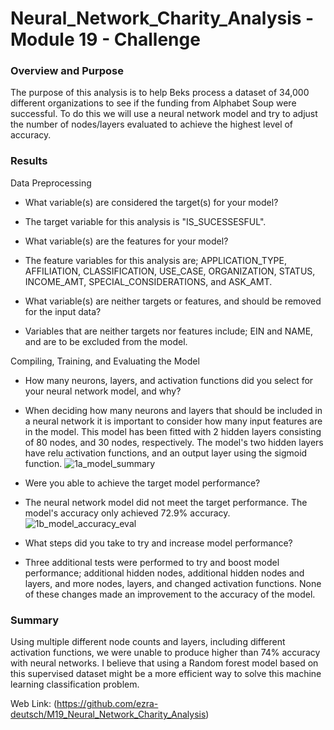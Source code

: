 # Neural_Network_Charity_Analysis - Module 19 - Challenge

### Overview and Purpose

The purpose of this analysis is to help Beks process a dataset of 34,000 different organizations to see if the funding from Alphabet Soup were successful. To do this we will use a neural network model and try to adjust the number of nodes/layers evaluated to achieve the highest level of accuracy.

### Results

Data Preprocessing
* What variable(s) are considered the target(s) for your model?
 * The target variable for this analysis is "IS_SUCESSESFUL".

* What variable(s) are the features for your model?
 * The feature variables for this analysis are; APPLICATION_TYPE, AFFILIATION, CLASSIFICATION, USE_CASE, ORGANIZATION, STATUS, INCOME_AMT, SPECIAL_CONSIDERATIONS, and ASK_AMT.

* What variable(s) are neither targets or features, and should be removed for the input data?
 * Variables that are neither targets nor features include; EIN and NAME, and are to be excluded from the model.

Compiling, Training, and Evaluating the Model
* How many neurons, layers, and activation functions did you select for your neural network model, and why?
 * When deciding how many neurons and layers that should be included in a neural network it is important to consider how many input features are in the model. This model has been fitted with 2 hidden layers consisting of 80 nodes, and 30 nodes, respectively. The model's two hidden layers have relu activation functions, and an output layer using the sigmoid function.
![1a_model_summary](https://user-images.githubusercontent.com/88510296/147705468-1693dab1-312f-4fae-b418-0321b232337e.png)


* Were you able to achieve the target model performance?
 * The neural network model did not meet the target performance. The model's accuracy only achieved 72.9% accuracy.
![1b_model_accuracy_eval](https://user-images.githubusercontent.com/88510296/147705482-b449100c-0bc6-4173-b4d9-5ed6c47cfaca.png)


* What steps did you take to try and increase model performance?
 * Three additional tests were performed to try and boost model performance; additional hidden nodes, additional hidden nodes and layers, and more nodes, layers, and changed activation functions. None of these changes made an improvement to the accuracy of the model.

### Summary

Using multiple different node counts and layers, including different activation functions, we were unable to produce higher than 74% accuracy with neural networks. I believe that using a Random forest model based on this supervised dataset might be a more efficient way to solve this machine learning classification problem.

Web Link: (https://github.com/ezra-deutsch/M19_Neural_Network_Charity_Analysis)

